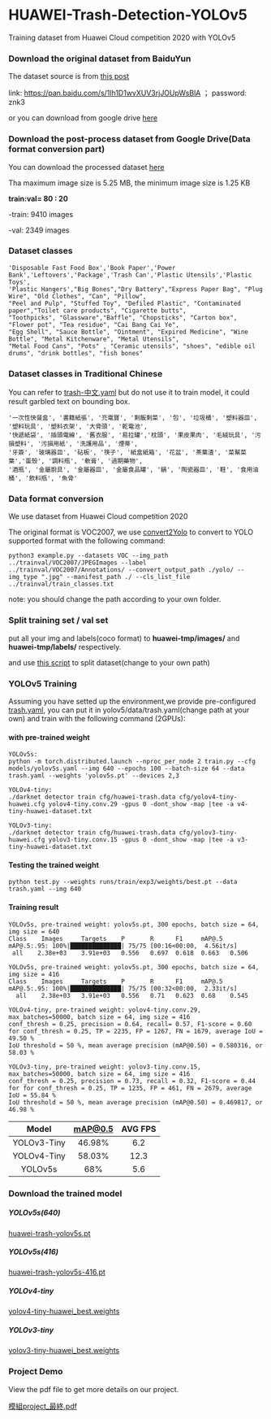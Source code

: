 # HUAWEI-Trash-Detection-YOLOv5
Training dataset from Huawei Cloud competition 2020 with YOLOv5

### Download the original dataset from BaiduYun
The dataset source is from [this post](https://blog.csdn.net/qq_38410428/article/details/106974147)

link: https://pan.baidu.com/s/1lh1D1wvXUV3rjJOUpWsBlA  ； password: znk3

or you can download from google drive [here](https://drive.google.com/file/d/1RlVXHu0ndlfYa1R_QPZusF_abp85bECr/view?usp=sharing)

### Download the post-process dataset from Google Drive(Data format conversion part)
You can download the processed dataset [here](https://drive.google.com/file/d/1E6JtyAt_TRSrK47d9F6-OtC9rrKFXsDc/view?usp=sharing)

Tha maximum image size is 5.25 MB, the minimum image size is 1.25 KB

**train:val= 80 : 20**

-train: 9410 images

-val: 2349 images

### Dataset classes

```
'Disposable Fast Food Box','Book Paper','Power Bank','Leftovers','Package','Trash Can','Plastic Utensils','Plastic Toys',
'Plastic Hangers',"Big Bones","Dry Battery","Express Paper Bag", "Plug Wire", "Old Clothes", "Can", "Pillow",
"Peel and Pulp", "Stuffed Toy", "Defiled Plastic", "Contaminated paper","Toilet care products", "Cigarette butts",
"Toothpicks", "Glassware","Baffle", "Chopsticks", "Carton box", "Flower pot", "Tea residue", "Cai Bang Cai Ye",
"Egg Shell", "Sauce Bottle", "Ointment", "Expired Medicine", "Wine Bottle", "Metal Kitchenware", "Metal Utensils",
"Metal Food Cans", "Pots" , "Ceramic utensils", "shoes", "edible oil drums", "drink bottles", "fish bones"
```

### Dataset classes in Traditional Chinese
You can refer to [trash-中文.yaml](https://github.com/e96031413/HUAWEI-Trash-Detection-YOLOv5/blob/main/trash-%E4%B8%AD%E6%96%87.yaml)
but do not use it to train model, it could result garbled text on bounding box.
```
'一次性快餐盒', '書籍紙張', '充電寶', '剩飯剩菜', '包', '垃圾桶', '塑料器皿', '塑料玩具', '塑料衣架', '大骨頭', '乾電池',
'快遞紙袋', '插頭電線', '舊衣服', '易拉罐','枕頭', '果皮果肉', '毛絨玩具', '污損塑料', '污損用紙', '洗護用品', '煙蒂',
'牙簽', '玻璃器皿', '砧板', '筷子', '紙盒紙箱', '花盆', '茶葉渣', '菜幫菜葉','蛋殼', '調料瓶', '軟膏', '過期藥物',
'酒瓶', '金屬廚具', '金屬器皿', '金屬食品罐', '鍋', '陶瓷器皿', '鞋', '食用油桶', '飲料瓶', '魚骨'
```

### Data format conversion

We use dataset from Huawei Cloud competition 2020

The original format is VOC2007, we use [convert2Yolo](https://github.com/ssaru/convert2Yolo) to convert to YOLO supported format with the following command:

```
python3 example.py --datasets VOC --img_path ../trainval/VOC2007/JPEGImages --label ../trainval/VOC2007/Annotations/ --convert_output_path ./yolo/ --img_type ".jpg" --manifest_path ./ --cls_list_file ../trainval/train_classes.txt
```
note: you should change the path according to your own folder.

### Split training set / val set
put all your img and labels(coco format) to **huawei-tmp/images/** and **huawei-tmp/labels/** respectively.

and use [this script](https://gist.github.com/e96031413/7b2d832d1cc12a11be374b1c1a570aa9#file-makedataset-py) to split dataset(change to your own path)

### YOLOv5 Training
Assuming you have setted up the environment,we provide pre-configured [trash.yaml](https://github.com/e96031413/HUAWEI-Trash-Detection-YOLOv5/blob/main/trash.yaml), you can put it in yolov5/data/trash.yaml(change path at your own) and train with the following command (2GPUs):

#### with pre-trained weight
```
YOLOv5s:
python -m torch.distributed.launch --nproc_per_node 2 train.py --cfg models/yolov5s.yaml --img 640 --epochs 100 --batch-size 64 --data trash.yaml --weights 'yolov5s.pt' --devices 2,3

YOLOv4-tiny:
./darknet detector train cfg/huawei-trash.data cfg/yolov4-tiny-huawei.cfg yolov4-tiny.conv.29 -gpus 0 -dont_show -map |tee -a v4-tiny-huawei-dataset.txt

YOLOv3-tiny:
./darknet detector train cfg/huawei-trash.data cfg/yolov3-tiny-huawei.cfg yolov3-tiny.conv.15 -gpus 0 -dont_show -map |tee -a v3-tiny-huawei-dataset.txt
```
#### Testing the trained weight
```
python test.py --weights runs/train/exp3/weights/best.pt --data trash.yaml --img 640
```
#### Training result
```
YOLOv5s, pre-trained weight: yolov5s.pt, 300 epochs, batch size = 64, img size = 640
Class    Images     Targets    P       R      F1     mAP@.5  mAP@.5:.95: 100%|██████████████| 75/75 [00:16<00:00,  4.56it/s]
 all    2.38e+03    3.91e+03   0.556   0.697  0.618  0.663   0.506

YOLOv5s, pre-trained weight: yolov5s.pt, 300 epochs, batch size = 64, img size = 416
Class    Images     Targets    P       R      F1     mAP@.5  mAP@.5:.95: 100%|██████████████| 75/75 [00:32<00:00,  2.33it/s]
  all    2.38e+03   3.91e+03   0.556   0.71   0.623  0.68    0.545

YOLOv4-tiny, pre-trained weight: yolov4-tiny.conv.29, max_batches=50000, batch size = 64, img size = 416
conf_thresh = 0.25, precision = 0.64, recall= 0.57, F1-score = 0.60
for conf_thresh = 0.25, TP = 2235, FP = 1267, FN = 1679, average IoU = 49.50 %
IoU threshold = 50 %, mean average precision (mAP@0.50) = 0.580316, or 58.03 % 

YOLOv3-tiny, pre-trained weight: yolov3-tiny.conv.15, max_batches=50000, batch size = 64, img size = 416
conf_thresh = 0.25, precision = 0.73, recall = 0.32, F1-score = 0.44 
for for conf_thresh = 0.25, TP = 1235, FP = 461, FN = 2679, average IoU = 55.84 % 
IoU threshold = 50 %, mean average precision (mAP@0.50) = 0.469817, or 46.98 %
```
|    Model    | mAP@0.5 | AVG FPS |
|:-----------:|:-------:|:-------:|
| YOLOv3-Tiny |  46.98% |   6.2   |
| YOLOv4-Tiny |  58.03% |   12.3  |
|   YOLOv5s   |   68%   |   5.6   |


### Download the trained model
##### YOLOv5s(640)
[huawei-trash-yolov5s.pt](https://drive.google.com/file/d/1h4deB3p72AKJO8mgVJzCLNMx0NtIng0X/view?usp=sharing)

##### YOLOv5s(416)
[huawei-trash-yolov5s-416.pt](https://drive.google.com/file/d/1QDDnsZXbxXQNh4qsL_vda9WNA7bRkrQJ/view?usp=sharing)

##### YOLOv4-tiny
[yolov4-tiny-huawei_best.weights](https://drive.google.com/file/d/1_FXjjZ90qajkZPdndGuMHgHU1Yl0Sn33/view?usp=sharing)

##### YOLOv3-tiny
[yolov3-tiny-huawei_best.weights](https://drive.google.com/file/d/1ErTMlDM4TcJadcbNsQEhO3w0_qjCp4AV/view?usp=sharing)

### Project Demo
View the pdf file to get more details on our project.

[模組project_最終.pdf](https://github.com/e96031413/HUAWEI-Trash-Detection-YOLOv5/blob/main/%E6%A8%A1%E7%B5%84project_%E6%9C%80%E7%B5%82.pdf)
